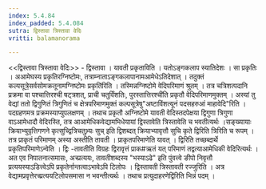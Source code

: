 ```yaml
---
index: 5.4.84
index_padded: 5.4.084
sutra: द्विस्तावा त्रिस्तावा वेदिः
vritti: balamanorama

---
```

<<द्विस्तावा त्रिस्तावा वेदिः>> - द्विस्तावा । यावती प्रकृताविति । यतोऽङ्गकलाप स्यातिदेशः । सा प्रकृतिः । अआमेघस्य प्रकृतिरग्निष्टोमः, तत्राम्नाताऽङ्गकलापानामआमेधेऽतिदेशात् । तदुक्तं कल्पसूत्रे॒सर्वसोमक्रतूनामग्निष्टोमः प्रकृति॑रिति । तस्मिन्नग्निष्टोमे वेदिपरिमाणं श्रुतम् । तत्र चत्रिशत्पदानि प्रक्रमा वा पश्चात्तिरश्ची षट्त्रशत्, प्राची चतुर्विंशतिः, पुरस्तात्तिरश्ची॑ति प्रकृतौ वेदिपरिमाणमुक्तम् । अस्यां तु वेद्यां ततो द्विगुणितं त्रिगुणितं च क्षेत्रपरिमाणमुक्तं कल्पसूत्रेषु"अष्टाविंशत्यूनं पदसहरुआं माहावेदि"रिति । पदग्रहणमत्र प्रक्रमस्याप्युपलक्षणम् । तथाच प्रकृतौ अग्निष्टोमे यावती वेदिस्तदपेक्षया द्विगुणा त्रिगुणा वाऽआमेधादौ वेदिरस्ति, तत्र आआमेधिकवेद्यामभिधेयायां द्विस्तावेति त्रिस्तावेति च भवतीत्यर्थः ।सङ्ख्यायाः क्रियाभ्युवृत्तिगणने कृत्सुच्द्वित्रिचतुभ्र्यः सुच् इति द्विशब्दत् क्रियाभ्यावृत्तौ सुचि कृते द्विरिति त्रिरिति च रूपम् । तत्र प्राकृतं परिमाणम् अस्या अस्तीति तावती । प्राकृतपरिमाणेति यावत् । द्विरिति तच्छब्दार्थे प्रकृतिपरिमाणेऽन्वेति । द्विः -तावतीति विग्रहः द्विरावृत्तं प्राक#ऋतं यत् परिमाणं तद्वत्याआमेधिकी वेदिरित्यर्थः । अत एव निपातनात्समासः, अच्प्रत्ययः, तावतीशब्दस्य "भस्याऽढे" इति पुंवत्त्वे ङीपो निवृत्तौ प्रत्ययस्याऽडित्त्वेऽपि प्रकृतेर्नान्तत्वाऽभावेऽपि टिलोपः । द्विस्तावती त्रिस्तावती रज्जुरिति । अत्र वेद्यामप्रवृत्तेरच्प्रत्ययटिलोपसमासा न भवन्तीत्यर्थः । तथाच प्रत्युदाहरणेद्वि॑रिति भिन्नं पदम् । 